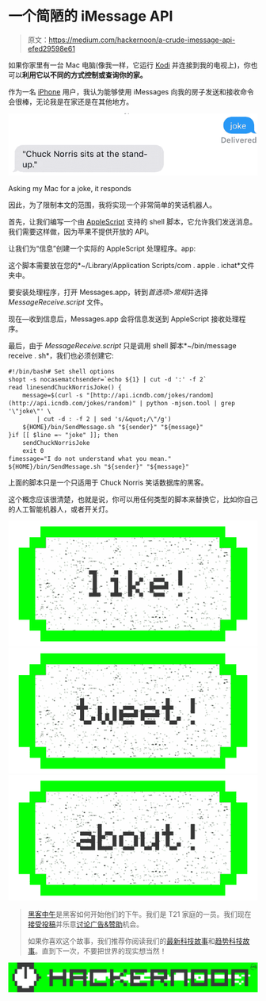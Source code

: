 # 一个简陋的 iMessage API

> 原文：<https://medium.com/hackernoon/a-crude-imessage-api-efed29598e61>

如果你家里有一台 Mac 电脑(像我一样，它运行 [Kodi](http://kodi.tv) 并连接到我的电视上)，你也可以**利用它以不同的方式控制或查询你的家。**

作为一名 [iPhone](https://hackernoon.com/tagged/iphone) 用户，我认为能够使用 iMessages 向我的房子发送和接收命令会很棒，无论我是在家还是在其他地方。

![](img/c47e624388ad4ae6a7198a9835b32c10.png)

Asking my Mac for a joke, it responds

因此，为了限制本文的范围，我将实现一个非常简单的笑话机器人。

首先，让我们编写一个由 [AppleScript](https://hackernoon.com/tagged/applescript) 支持的 shell 脚本，它允许我们发送消息。我们需要这样做，因为苹果不提供开放的 API。

让我们为“信息”创建一个实际的 AppleScript 处理程序。app:

这个脚本需要放在您的*~/Library/Application Scripts/com . apple . ichat*文件夹中。

要安装处理程序，打开 Messages.app，转到*首选项>常规*并选择 *MessageReceive.script* 文件。

现在—收到信息后，Messages.app 会将信息发送到 AppleScript 接收处理程序。

最后，由于 *MessageReceive.script* 只是调用 shell 脚本*~/bin/message receive . sh*，我们也必须创建它:

```
#!/bin/bash# Set shell options
shopt -s nocasematchsender=`echo ${1} | cut -d ':' -f 2`
read linesendChuckNorrisJoke() {
    message=$(curl -s "[http://api.icndb.com/jokes/random](http://api.icndb.com/jokes/random)" | python -mjson.tool | grep '\"joke\"' \
        | cut -d : -f 2 | sed 's/&quot;/\"/g')
    ${HOME}/bin/SendMessage.sh "${sender}" "${message}"
}if [[ $line =~ "joke" ]]; then
    sendChuckNorrisJoke
    exit 0
fimessage="I do not understand what you mean."
${HOME}/bin/SendMessage.sh "${sender}" "${message}"
```

上面的脚本只是一个只适用于 Chuck Norris 笑话数据库的黑客。

这个概念应该很清楚，也就是说，你可以用任何类型的脚本来替换它，比如你自己的人工智能机器人，或者开关灯。

[![](img/50ef4044ecd4e250b5d50f368b775d38.png)](http://bit.ly/HackernoonFB)[![](img/979d9a46439d5aebbdcdca574e21dc81.png)](https://goo.gl/k7XYbx)[![](img/2930ba6bd2c12218fdbbf7e02c8746ff.png)](https://goo.gl/4ofytp)

> [黑客中午](http://bit.ly/Hackernoon)是黑客如何开始他们的下午。我们是 T21 家庭的一员。我们现在[接受投稿](http://bit.ly/hackernoonsubmission)并乐意[讨论广告&赞助](mailto:partners@amipublications.com)机会。
> 
> 如果你喜欢这个故事，我们推荐你阅读我们的[最新科技故事](http://bit.ly/hackernoonlatestt)和[趋势科技故事](https://hackernoon.com/trending)。直到下一次，不要把世界的现实想当然！

[![](img/be0ca55ba73a573dce11effb2ee80d56.png)](https://goo.gl/Ahtev1)